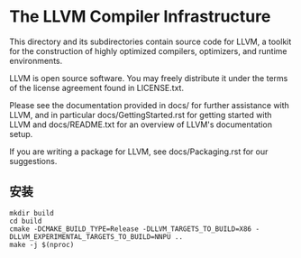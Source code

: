The LLVM Compiler Infrastructure
================================

This directory and its subdirectories contain source code for LLVM,
a toolkit for the construction of highly optimized compilers,
optimizers, and runtime environments.

LLVM is open source software. You may freely distribute it under the terms of
the license agreement found in LICENSE.txt.

Please see the documentation provided in docs/ for further
assistance with LLVM, and in particular docs/GettingStarted.rst for getting
started with LLVM and docs/README.txt for an overview of LLVM's
documentation setup.

If you are writing a package for LLVM, see docs/Packaging.rst for our
suggestions.

## 安装
```
mkdir build
cd build
cmake -DCMAKE_BUILD_TYPE=Release -DLLVM_TARGETS_TO_BUILD=X86 -DLLVM_EXPERIMENTAL_TARGETS_TO_BUILD=NNPU ..
make -j $(nproc)
```

